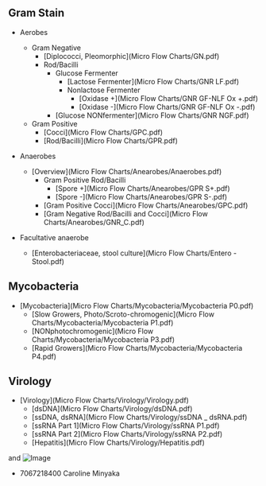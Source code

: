## Gram Stain
  - Aerobes
    - Gram Negative
      - [Diplococci, Pleomorphic](Micro Flow Charts/GN.pdf)
      - Rod/Bacilli
        - Glucose Fermenter
          - [Lactose Fermenter](Micro Flow Charts/GNR LF.pdf)
          - Nonlactose Fermenter
            - [Oxidase +](Micro Flow Charts/GNR GF-NLF Ox +.pdf)
            - [Oxidase -](Micro Flow Charts/GNR GF-NLF Ox -.pdf)
        - [Glucose NONfermenter](Micro Flow Charts/GNR NGF.pdf)
    - Gram Positive
      - [Cocci](Micro Flow Charts/GPC.pdf)
      - [Rod/Bacilli](Micro Flow Charts/GPR.pdf)

  - Anaerobes
    - [Overview](Micro Flow Charts/Anearobes/Anaerobes.pdf)
      - Gram Positive Rod/Bacilli
        - [Spore +](Micro Flow Charts/Anearobes/GPR S+.pdf)
        - [Spore -](Micro Flow Charts/Anearobes/GPR S-.pdf)
      - [Gram Positive Cocci](Micro Flow Charts/Anearobes/GPC.pdf)
      - [Gram Negative Rod/Bacilli and Cocci](Micro Flow Charts/Anearobes/GNR_C.pdf)

  - Facultative anaerobe
    - [Enterobacteriaceae, stool culture](Micro Flow Charts/Entero - Stool.pdf)

## Mycobacteria
- [Mycobacteria](Micro Flow Charts/Mycobacteria/Mycobacteria P0.pdf)
  - [Slow Growers, Photo/Scroto-chromogenic](Micro Flow Charts/Mycobacteria/Mycobacteria P1.pdf)
  - [NONphotochromogenic](Micro Flow Charts/Mycobacteria/Mycobacteria P3.pdf)
  - [Rapid Growers](Micro Flow Charts/Mycobacteria/Mycobacteria P4.pdf)

## Virology
- [Virology](Micro Flow Charts/Virology/Virology.pdf)
  - [dsDNA](Micro Flow Charts/Virology/dsDNA.pdf)
  - [ssDNA, dsRNA](Micro Flow Charts/Virology/ssDNA _ dsRNA.pdf)
  - [ssRNA Part 1](Micro Flow Charts/Virology/ssRNA P1.pdf)
  - [ssRNA Part 2](Micro Flow Charts/Virology/ssRNA P2.pdf)
  - [Hepatitis](Micro Flow Charts/Virology/Hepatitis.pdf)


and ![Image](src)

- 7067218400 Caroline Minyaka
